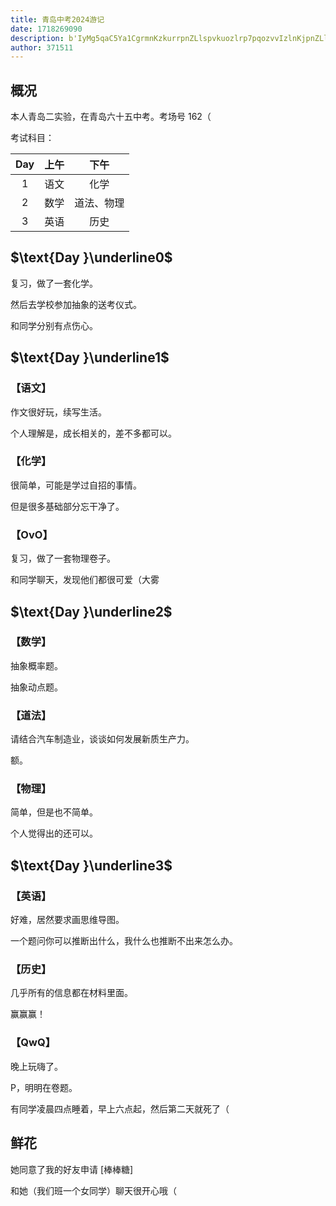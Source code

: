 ```yaml
---
title: 青岛中考2024游记
date: 1718269090
description: b'IyMg5qaC5Ya1CgrmnKzkurrpnZLlspvkuozlrp7pqozvvIzlnKjpnZLlspvlha3ljYHkupTkuK3ogIPjgILogIPlnLrlj7cgMTYy77yICgrogIPor5Xnp5Hnm67vvJoKCnwgJFx0ZXh0e0RheX0kIHwg5LiK5Y2IIHwg5LiL5Y2IIHwKfCA6LTogfCA6LTogfCA6LTogfAp8ICQxJCB8IOivreaWhyB8IOWMluWtpiB8CnwgJDIkIHwg5pWw5a2mIHwg6YGT5rOV44CB54mp55CGIHwKfA=='
author: 371511
---
```


## 概况

本人青岛二实验，在青岛六十五中考。考场号 162（

考试科目：

| $\text{Day}$ | 上午 | 下午 |
| :-: | :-: | :-: |
| $1$ | 语文 | 化学 |
| $2$ | 数学 | 道法、物理 |
| $3$ | 英语 | 历史 |

## $\text{Day }\underline0$

复习，做了一套化学。

然后去学校参加抽象的送考仪式。

和同学分别有点伤心。

## $\text{Day }\underline1$

### 【语文】

作文很好玩，续写生活。

个人理解是，成长相关的，差不多都可以。

### 【化学】

很简单，可能是学过自招的事情。

但是很多基础部分忘干净了。

### 【$\mathsf{OvO}$】

复习，做了一套物理卷子。

和同学聊天，发现他们都很可爱（大雾

## $\text{Day }\underline2$

### 【数学】

抽象概率题。

抽象动点题。

### 【道法】

请结合汽车制造业，谈谈如何发展新质生产力。

额。

### 【物理】

简单，但是也不简单。

个人觉得出的还可以。

## $\text{Day }\underline3$

### 【英语】

好难，居然要求画思维导图。

一个题问你可以推断出什么，我什么也推断不出来怎么办。

### 【历史】

几乎所有的信息都在材料里面。

赢赢赢！

### 【$\mathsf{QwQ}$】

晚上玩嗨了。

P，明明在卷题。

有同学凌晨四点睡着，早上六点起，然后第二天就死了（

## 鲜花

她同意了我的好友申请 [棒棒糖]

和她（我们班一个女同学）聊天很开心哦（
